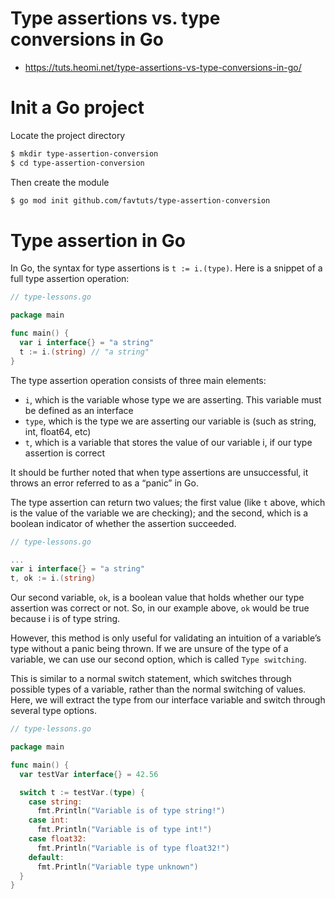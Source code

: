# Type assertions vs. type conversions in Go
* https://tuts.heomi.net/type-assertions-vs-type-conversions-in-go/

# Init a Go project

Locate the project directory
```bash
$ mkdir type-assertion-conversion
$ cd type-assertion-conversion
```

Then create the module
```bash
$ go mod init github.com/favtuts/type-assertion-conversion
```

# Type assertion in Go

In Go, the syntax for type assertions is `t := i.(type)`. Here is a snippet of a full type assertion operation:
```go
// type-lessons.go

package main

func main() {
  var i interface{} = "a string"
  t := i.(string) // "a string"
}
```

The type assertion operation consists of three main elements:

* `i`, which is the variable whose type we are asserting. This variable must be defined as an interface
* `type`, which is the type we are asserting our variable is (such as string, int, float64, etc)
* `t`, which is a variable that stores the value of our variable i, if our type assertion is correct

It should be further noted that when type assertions are unsuccessful, it throws an error referred to as a “panic” in Go.

The type assertion can return two values; the first value (like `t` above, which is the value of the variable we are checking); and the second, which is a boolean indicator of whether the assertion succeeded.
```go
// type-lessons.go

...
var i interface{} = "a string"
t, ok := i.(string)
```

Our second variable, `ok`, is a boolean value that holds whether our type assertion was correct or not. So, in our example above, `ok` would be true because i is of type string.

However, this method is only useful for validating an intuition of a variable’s type without a panic being thrown. If we are unsure of the type of a variable, we can use our second option, which is called `Type switching`.

This is similar to a normal switch statement, which switches through possible types of a variable, rather than the normal switching of values. Here, we will extract the type from our interface variable and switch through several type options.
```go
// type-lessons.go

package main

func main() {
  var testVar interface{} = 42.56

  switch t := testVar.(type) {
    case string: 
      fmt.Println("Variable is of type string!")
    case int:
      fmt.Println("Variable is of type int!")
    case float32:
      fmt.Println("Variable is of type float32!")
    default:
      fmt.Println("Variable type unknown")
  }
}
```
